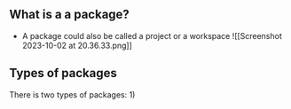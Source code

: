 ## What is a a package?
- A package could also be called a project or a workspace ![[Screenshot 2023-10-02 at 20.36.33.png]]
## Types of packages
There is two types of packages:
1) 